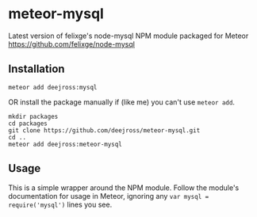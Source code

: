meteor-mysql
============

Latest version of felixge's node-mysql NPM module packaged for Meteor<br>
https://github.com/felixge/node-mysql

Installation
------------
```
meteor add deejross:mysql
```

OR install the package manually if (like me) you can't use ```meteor add```.

```
mkdir packages
cd packages
git clone https://github.com/deejross/meteor-mysql.git
cd ..
meteor add deejross:meteor-mysql
```

Usage
-----

This is a simple wrapper around the NPM module. Follow the module's documentation for usage in Meteor, ignoring any ```var mysql = require('mysql')``` lines you see.
